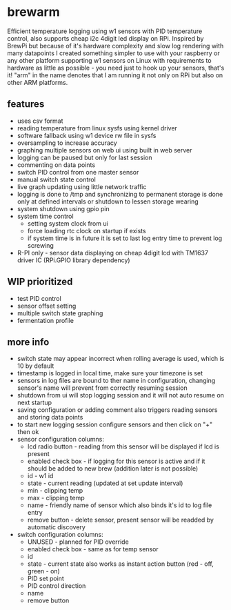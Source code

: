 # brewarm
Efficient temperature logging using w1 sensors with PID temperature control, also supports cheap i2c 4digit led display on RPi.
Inspired by BrewPi but because of it's hardware complexity and slow log rendering with many datapoints I created something simpler to use with your raspberry or any other platform supporting w1 sensors on Linux with requirements to hardware as little as possible - you need just to hook up your sensors, that's it!
"arm" in the name denotes that I am running it not only on RPi but also on other ARM platforms.

## features
* uses csv format
* reading temperature from linux sysfs using kernel driver
* software fallback using w1 device rw file in sysfs
* oversampling to increase accuracy
* graphing multiple sensors on web ui using built in web server
* logging can be paused but only for last session
* commenting on data points
* switch PID control from one master sensor
* manual switch state control
* live graph updating using little network traffic
* logging is done to /tmp and synchronizing to permanent storage is done only at defined intervals or shutdown to lessen storage wearing
* system shutdown using gpio pin
* system time control
  * setting system clock from ui
  * force loading rtc clock on startup if exists
  * if system time is in future it is set to last log entry time to prevent log screwing
* R-PI only - sensor data displaying on cheap 4digit lcd with TM1637 driver IC (RPi.GPIO library dependency)

## WIP prioritized
* test PID control
* sensor offset setting
* multiple switch state graphing
* fermentation profile

## more info
* switch state may appear incorrect when rolling average is used, which is 10 by default
* timestamp is logged in local time, make sure your timezone is set
* sensors in log files are bound to ther name in configuration, changing sensor's name will prevent from correctly resuming session
* shutdown from ui will stop logging session and it will not auto resume on next startup
* saving configuration or adding comment also triggers reading sensors and storing data points
* to start new logging session configure sensors and then click on "+" then ok
* sensor configuration columns:
    * lcd radio button - reading from this sensor will be displayed if lcd is present
    * enabled check box - if logging for this sensor is active and if it should be added to new brew (addition later is not possible)
    * id - w1 id
    * state - current reading (updated at set update interval)
    * min - clipping temp
    * max - clipping temp
    * name - friendly name of sensor which also binds it's id to log file entry
    * remove button - delete sensor, present sensor will be readded by automatic discovery
* switch configuration columns:
    * UNUSED - planned for PID override
    * enabled check box - same as for temp sensor
    * id
    * state - current state also works as instant action button (red - off, green - on)
    * PID set point
    * PID control direction
    * name
    * remove button
